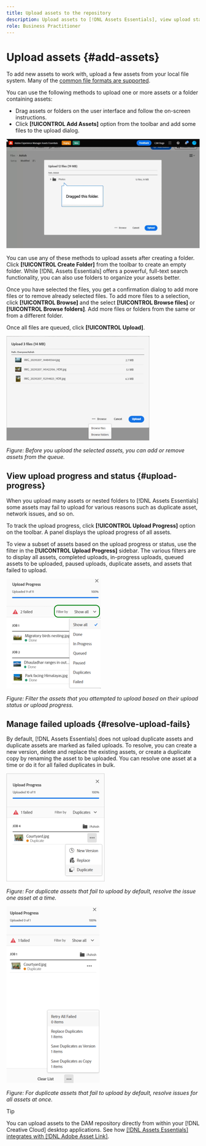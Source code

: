 ```yaml
---
title: Upload assets to the repository
description: Upload assets to [!DNL Assets Essentials], view upload statuses, and resolve upload issues.
role: Business Practitioner
---
```


# Upload assets {#add-assets}

To add new assets to work with, upload a few assets from your local file system. Many of the [common file formats are supported](/help/get-started.md#supported-files).

You can use the following methods to upload one or more assets or a folder containing assets:

* Drag assets or folders on the user interface and follow the on-screen instructions.
* Click **[!UICONTROL Add Assets]** option from the toolbar and add some files to the upload dialog.

![Asset and nested folder upload demo](assets/do-not-localize/upload-assets.gif)

You can use any of these methods to upload assets after creating a folder. Click **[!UICONTROL Create Folder]** from the toolbar to create an empty folder. While [!DNL Assets Essentials] offers a powerful, full-text search functionality, you can also use folders to organize your assets better.

Once you have selected the files, you get a confirmation dialog to add more files or to remove already selected files. To add more files to a selection, click **[!UICONTROL Browse]** and the select **[!UICONTROL Browse files]** or **[!UICONTROL Browse folders]**. Add more files or folders from the same or from a different folder.

Once all files are queued, click **[!UICONTROL Upload]**.

![Upload files and folders](assets/upload-browse-files-folders.png)

*Figure: Before you upload the selected assets, you can add or remove assets from the queue.*

## View upload progress and status {#upload-progress}

When you upload many assets or nested folders to [!DNL Assets Essentials] some assets may fail to upload for various reasons such as duplicate asset, network issues, and so on.

To track the upload progress, click **[!UICONTROL Upload Progress]** option on the toolbar. A panel displays the upload progress of all assets.

To view a subset of assets based on the upload progress or status, use the filter in the **[!UICONTROL Upload Progress]** sidebar. The various filters are to display all assets, completed uploads, in-progress uploads, queued assets to be uploaded, paused uploads, duplicate assets, and assets that failed to upload.  

![Filter the upload progress based on status of upload](assets/filter-upload-progress.png)

*Figure: Filter the assets that you attempted to upload based on their upload status or upload progress.*

## Manage failed uploads {#resolve-upload-fails}

By default, [!DNL Assets Essentials] does not upload duplicate assets and duplicate assets are marked as failed uploads. To resolve, you can create a new version, delete and replace the existing assets, or create a duplicate copy by renaming the asset to be uploaded. You can resolve one asset at a time or do it for all failed duplicates in bulk.

![Manage duplicate assets one at a time](assets/uploads-manage-duplicates.png)

*Figure: For duplicate assets that fail to upload by default, resolve the issue one asset at a time.*

![Manage all failed uploads in bulk](assets/upload-progress-manage-failed-uploads.png)

*Figure: For duplicate assets that fail to upload by default, resolve issues for all assets at once.*

>[!TIP]
>
>You can upload assets to the DAM repository directly from within your [!DNL Creative Cloud] desktop applications. See how [[!DNL Assets Essentials] integrates with [!DNL Adobe Asset Link]](/help/integration.md). 
